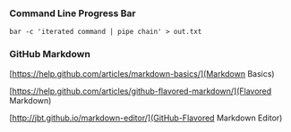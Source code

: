 ### Command Line Progress Bar

`bar -c 'iterated command | pipe chain' > out.txt`

### GitHub Markdown

[https://help.github.com/articles/markdown-basics/](Markdown Basics)

[https://help.github.com/articles/github-flavored-markdown/](Flavored Markdown)

[http://jbt.github.io/markdown-editor/](GitHub-Flavored Markdown Editor)